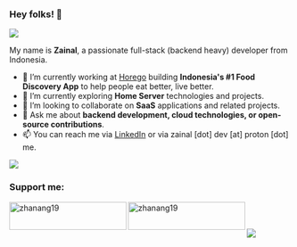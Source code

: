 ### Hey folks! 👋

<img src="https://komarev.com/ghpvc/?username=zhanang19&style=for-the-badge">

My name is **Zainal**, a passionate full-stack (backend heavy) developer from Indonesia.

- 🔭 I’m currently working at [Horego](https://www.horego.com/?utm_source=https://github.com/zhanang19) building **Indonesia's #1 Food Discovery App** to help people eat better, live better.
- 🌱 I’m currently exploring **Home Server** technologies and projects.
- 👯 I’m looking to collaborate on **SaaS** applications and related projects.
- 💬 Ask me about **backend development, cloud technologies, or open-source contributions**.
- 📫 You can reach me via [LinkedIn](https://www.linkedin.com/in/zhanang19) or via zainal [dot] dev [at] proton [dot] me.

<img src="https://github-readme-stats.vercel.app/api/wakatime?username=zhanang19&layout=compact&hide=other&langs_count=10&display_format=time&theme=dark" />

<h3 align="left">Support me:</h3>
<p>
  <a href="https://www.buymeacoffee.com/zhanang19">
    <img align="left" src="https://cdn.buymeacoffee.com/buttons/v2/default-yellow.png" height="50" width="210" alt="zhanang19" />
  </a>
  <a href="https://ko-fi.com/zhanang19">
    <img align="left" src="https://cdn.ko-fi.com/cdn/kofi3.png?v=3" height="50" width="210" alt="zhanang19" />
  </a>
</p>

<br>
<br>

![](https://hit.yhype.me/github/profile?user_id=19884603)
